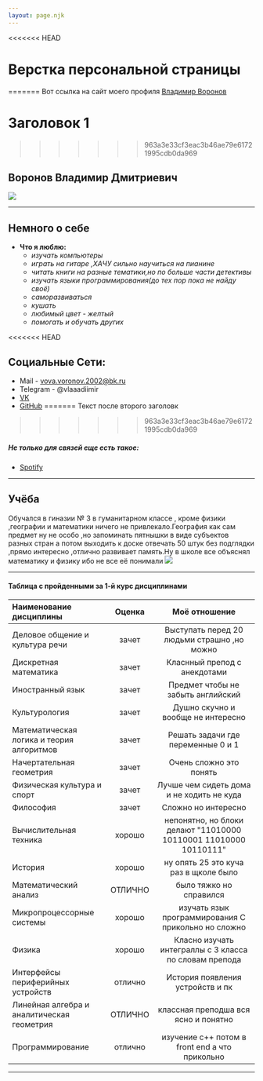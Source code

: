 ```yaml
---
layout: page.njk
---
```

<<<<<<< HEAD
# Верстка персональной страницы
=======
Вот ссылка на сайт моего профиля [Владимир Воронов](https://sunnbr0.github.io/Profile/)
# Заголовок 1
>>>>>>> 963a3e33cf3eac3b46ae79e61721995cdb0da969

## Воронов Владимир Дмитриевич 

 ![](https://sun9-12.userapi.com/impg/ttqp4nrCUhvUSc5DYjm0DQwoTq-8Q9gXyXFCFw/BUZ2Jlh5sZk.jpg?size=864x1080&quality=96&sign=0ec9ace372a88901ef99310caebdcfb0&type=album)
***
## __Немного о себе__ 
* __Что я люблю:__
    * _изучать компьютеры_
    * _играть на гитаре ,ХАЧУ сильно научиться на пианине_
    * _читать книги на разные тематики,но по больше части детективы_
    * _изучать языки программирования(до тех пор пока не найду своё)_
    * _саморазвиваться_
    * _кушать_
    * _любимый цвет - желтый_
    * _помогать и обучать других_

<<<<<<< HEAD
## __Социальные Сети:__ 
- Mail - vova.voronov.2002@bk.ru
- Telegram - @vlaaadiimir 
- [VK](https://vk.com/vlaaadimirr)
- [GitHub](https://github.com/SunnBr0 "Тут тоже интересно")
=======
Текст после второго заголовк

>>>>>>> 963a3e33cf3eac3b46ae79e61721995cdb0da969

##### Не только для связей еще есть такое:
- [Spotify](https://open.spotify.com/user/u9nq7b7f59d7io3mbh0iv7wrs?si=ec99f1beda7844ec)

***

## __Учёба__

Обучался в гиназии № 3 в гуманитарном классе , кроме физики ,географии и математики ничего не привлекало.География как сам предмет ну не особо ,но запоминать пятнышки в виде субъектов разных стран а потом выходить к доске отвечать 50 штук без подглядки ,прямо интересно ,отлично развивает память.Ну в школе все объяснял математику и физику ибо не все её понимали
![](https://avatars.mds.yandex.net/get-altay/4336337/2a000001793d081df4dc2627ce0425660808/XXXL)

***

#### Таблица с пройденными за 1-й курс дисциплинами 

| Наименование дисциплины                    | Оценка  | Моё отношение                                                     |
|:------------------------------------------ |:-------:|:-----------------------------------------------------------------:|
| Деловое общение и культура речи            | зачет   | Выступать перед 20 людьми страшно ,но можно|
| Дискретная математика                      | зачет   | Класнный препод с анекдотами                                  |
| Иностранный язык                           | зачет   | Предмет чтобы не забыть английский                               |
| Культурология                              | зачет   | Душно скучно и вообще не интересно                                  |
| Математическая логика и теория алгоритмов  | зачет   | Решать задачи где переменные 0 и 1                          |
| Начертательная геометрия                   | зачет   | Очень сложно это понять                   |
| Физическая культура и спорт                | зачет   | Лучше чем сидеть дома и не ходить не куда                                                |
| Философия                                  | зачет   | Сложно но интересно                              |
| Вычислительная техника                     | хорошо  | непонятно, но блоки делают "11010000 10110001 11010000 10110111"  |
| История                                    | хорошо  | ну опять 25 это куча раз в щколе было              |
| Математический анализ                      | ОТЛИЧНО  | было тяжко но справился  |
| Микропроцессорные системы                  | хорошо  | изучать язык программирования С прикольно но сложно  |  
| Физика                                     | хорошо  | Класно изучать интеграллы с 3 класса по словам препода           |
| Интерфейсы периферийных устройств          | отлично | История появления устройств и пк          |
| Линейная алгебра и аналитическая геометрия | ОТЛИЧНО | классная преподша вся ясно и понятно                                       |
| Программирование                           | отлично | изучение с++ потом в front end а что прикольно              |

***